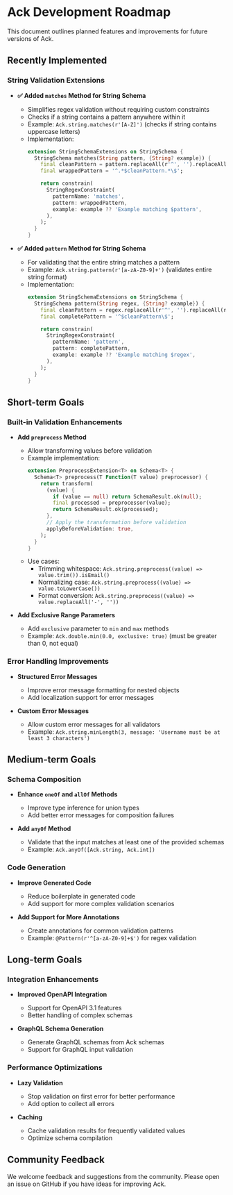 # Ack Development Roadmap

This document outlines planned features and improvements for future versions of Ack.

## Recently Implemented

### String Validation Extensions

- **✅ Added `matches` Method for String Schema**
  - Simplifies regex validation without requiring custom constraints
  - Checks if a string contains a pattern anywhere within it
  - Example: `Ack.string.matches(r'[A-Z]')` (checks if string contains uppercase letters)
  - Implementation:
    ```dart
    extension StringSchemaExtensions on StringSchema {
      StringSchema matches(String pattern, {String? example}) {
        final cleanPattern = pattern.replaceAll(r'^', '').replaceAll(r'$', '');
        final wrappedPattern = '^.*$cleanPattern.*\$';

        return constrain(
          StringRegexConstraint(
            patternName: 'matches',
            pattern: wrappedPattern,
            example: example ?? 'Example matching $pattern',
          ),
        );
      }
    }
    ```

- **✅ Added `pattern` Method for String Schema**
  - For validating that the entire string matches a pattern
  - Example: `Ack.string.pattern(r'[a-zA-Z0-9]+')` (validates entire string format)
  - Implementation:
    ```dart
    extension StringSchemaExtensions on StringSchema {
      StringSchema pattern(String regex, {String? example}) {
        final cleanPattern = regex.replaceAll(r'^', '').replaceAll(r'$', '');
        final completePattern = '^$cleanPattern\$';

        return constrain(
          StringRegexConstraint(
            patternName: 'pattern',
            pattern: completePattern,
            example: example ?? 'Example matching $regex',
          ),
        );
      }
    }
    ```

## Short-term Goals

### Built-in Validation Enhancements

- **Add `preprocess` Method**
  - Allow transforming values before validation
  - Example implementation:
    ```dart
    extension PreprocessExtension<T> on Schema<T> {
      Schema<T> preprocess(T Function(T value) preprocessor) {
        return transform(
          (value) {
            if (value == null) return SchemaResult.ok(null);
            final processed = preprocessor(value);
            return SchemaResult.ok(processed);
          },
          // Apply the transformation before validation
          applyBeforeValidation: true,
        );
      }
    }
    ```
  - Use cases:
    - Trimming whitespace: `Ack.string.preprocess((value) => value.trim()).isEmail()`
    - Normalizing case: `Ack.string.preprocess((value) => value.toLowerCase())`
    - Format conversion: `Ack.string.preprocess((value) => value.replaceAll('-', ''))`

- **Add Exclusive Range Parameters**
  - Add `exclusive` parameter to `min` and `max` methods
  - Example: `Ack.double.min(0.0, exclusive: true)` (must be greater than 0, not equal)

### Error Handling Improvements

- **Structured Error Messages**
  - Improve error message formatting for nested objects
  - Add localization support for error messages

- **Custom Error Messages**
  - Allow custom error messages for all validators
  - Example: `Ack.string.minLength(3, message: 'Username must be at least 3 characters')`

## Medium-term Goals

### Schema Composition

- **Enhance `oneOf` and `allOf` Methods**
  - Improve type inference for union types
  - Add better error messages for composition failures

- **Add `anyOf` Method**
  - Validate that the input matches at least one of the provided schemas
  - Example: `Ack.anyOf([Ack.string, Ack.int])`

### Code Generation

- **Improve Generated Code**
  - Reduce boilerplate in generated code
  - Add support for more complex validation scenarios

- **Add Support for More Annotations**
  - Create annotations for common validation patterns
  - Example: `@Pattern(r'^[a-zA-Z0-9]+$')` for regex validation

## Long-term Goals

### Integration Enhancements

- **Improved OpenAPI Integration**
  - Support for OpenAPI 3.1 features
  - Better handling of complex schemas

- **GraphQL Schema Generation**
  - Generate GraphQL schemas from Ack schemas
  - Support for GraphQL input validation

### Performance Optimizations

- **Lazy Validation**
  - Stop validation on first error for better performance
  - Add option to collect all errors

- **Caching**
  - Cache validation results for frequently validated values
  - Optimize schema compilation

## Community Feedback

We welcome feedback and suggestions from the community. Please open an issue on GitHub if you have ideas for improving Ack.

